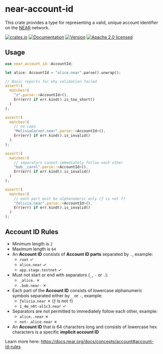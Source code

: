 # near-account-id

This crate provides a type for representing a valid, unique account identifier on the [NEAR](https://near.org) network.

[![crates.io](https://img.shields.io/crates/v/near-account-id?label=latest)](https://crates.io/crates/near-account-id)
[![Documentation](https://docs.rs/near-account-id/badge.svg)](https://docs.rs/near-account-id)
[![Version](https://img.shields.io/badge/rustc-1.56+-ab6000.svg)](https://blog.rust-lang.org/2021/10/21/Rust-1.56.0.html)
[![Apache 2.0 licensed](https://img.shields.io/crates/l/near-account-id.svg)](https://github.com/near/nearcore/blob/master/licenses/LICENSE-APACHE)

## Usage

```rust
use near_account_id::AccountId;

let alice: AccountId = "alice.near".parse().unwrap();

// Basic reports for why validation failed
assert!(
  matches!(
    "z".parse::<AccountId>(),
    Err(err) if err.kind().is_too_short()
  )
);

assert!(
  matches!(
    // no caps
    "MelissaCarver.near".parse::<AccountId>(),
    Err(err) if err.kind().is_invalid()
  )
);

assert!(
  matches!(
    // separators cannot immediately follow each other
    "bob__carol".parse::<AccountId>(),
    Err(err) if err.kind().is_invalid()
  )
);

assert!(
  matches!(
    // each part must be alphanumeric only (ƒ is not f)
    "ƒelicia.near".parse::<AccountId>(),
    Err(err) if err.kind().is_invalid()
  )
);
```

## Account ID Rules

- Minimum length is `2`
- Maximum length is `64`
- An **Account ID** consists of **Account ID parts** separated by `.`, example:
  - `root` ✓
  - `alice.near` ✓
  - `app.stage.testnet` ✓
- Must not start or end with separators (`_`, `-` or `.`):
  - `_alice.` ✗
  - `.bob.near-` ✗
- Each part of the **Account ID** consists of lowercase alphanumeric symbols separated either by `_` or `-`, example:
  - `ƒelicia.near` ✗ (`ƒ` is not `f`)
  - `1_4m_n0t-al1c3.near` ✓
- Separators are not permitted to immediately follow each other, example:
  - `alice..near` ✗
  - `not-_alice.near` ✗
- An **Account ID** that is 64 characters long and consists of lowercase hex characters is a specific **implicit account ID**

Learn more here: <https://docs.near.org/docs/concepts/account#account-id-rules>
